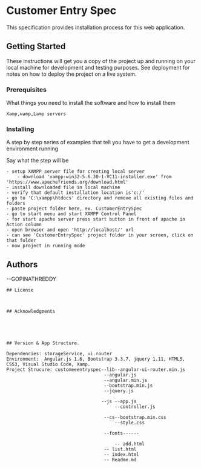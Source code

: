 # Customer Entry Spec

This specification provides installation process for this web application.

## Getting Started

These instructions will get you a copy of the project up and running on your local machine for development and testing purposes. See deployment for notes on how to deploy the project on a live system.

### Prerequisites

What things you need to install the software and how to install them

```
Xamp,wamp,Lamp servers
```

### Installing

A step by step series of examples that tell you have to get a development environment running

Say what the step will be

```
- setup XAMPP server file for creating local server
	- download 'xampp-win32-5.6.30-1-VC11-installer.exe' from 'https://www.apachefriends.org/download.html' 
- install downloaded file in local machine
- verify that default installation location is'c:/'
- go to 'C:\xampp\htdocs' directory and remove all existing files and folders
- paste project folder here, ex. CustomerEntrySpec
- go to start menu and start XAMPP Control Panel
- for start apache server press start button in front of apache in Action column
- open browser and open 'http://localhost/' url
- can see 'CustomerEntrySpec' project folder in your screen, click on that folder
- now project in running mode
```

## Authors

--GOPINATHREDDY

```
## License
```

```


## Acknowledgments
```

```




## Version & App Structure.

Dependencies: storageService, ui.router 
Environment:  Angular.js 1.6, Bootstrap 3.3.7, jquery 1.11, HTML5, CSS3, Visual Studio Code, Xamp. 
Project Strucure: customeeentryspec--lib--angular-ui-router.min.js
									--angular.js
									--angular.min.js
									--bootstrap.min.js
									--jquery.js

								   --js --app.js
								        --controller.js
									   
									--cs--bootstrap.min.css
									    --style.css
									
									--fonts------
								
								        -- add.html
									-- list.html
									-- index.html
									-- Readme.md

